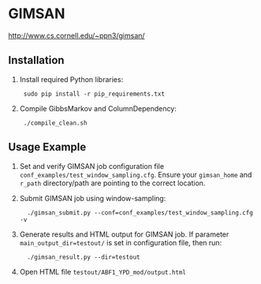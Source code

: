 GIMSAN
===

http://www.cs.cornell.edu/~ppn3/gimsan/

Installation
---

1. Install required Python libraries:

        sudo pip install -r pip_requirements.txt

2. Compile GibbsMarkov and ColumnDependency:

        ./compile_clean.sh

Usage Example
---

1. Set and verify GIMSAN job configuration file `conf_examples/test_window_sampling.cfg`.
   Ensure your `gimsan_home` and `r_path` directory/path are pointing to the
   correct location.

2. Submit GIMSAN job using window-sampling:

         ./gimsan_submit.py --conf=conf_examples/test_window_sampling.cfg -v

3. Generate results and HTML output for GIMSAN job. If parameter `main_output_dir=testout/`
   is set in configuration file, then run:

         ./gimsan_result.py --dir=testout

4. Open HTML file `testout/ABF1_YPD_mod/output.html`
